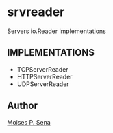 # srvreader
Servers io.Reader implementations

## IMPLEMENTATIONS

* TCPServerReader
* HTTPServerReader
* UDPServerReader


## Author
[Moises P. Sena](https://github.com/moisespsena)
